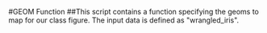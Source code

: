 #GEOM Function
##This script contains a function specifying the geoms to map for our class figure. The input data is defined as "wrangled_iris".
